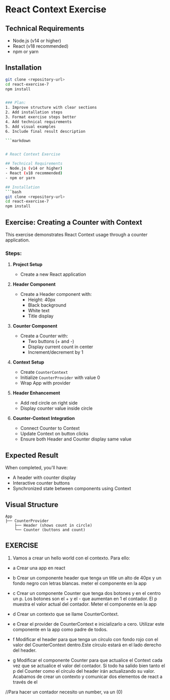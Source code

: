 # React Context Exercise

## Technical Requirements
- Node.js (v14 or higher)
- React (v18 recommended)
- npm or yarn

## Installation
```bash
git clone <repository-url>
cd react-exercise-7
npm install


### Plan:
1. Improve structure with clear sections
2. Add installation steps
3. Format exercise steps better
4. Add technical requirements
5. Add visual examples
6. Include final result description

```markdown


# React Context Exercise

## Technical Requirements
- Node.js (v14 or higher)
- React (v18 recommended)
- npm or yarn

## Installation
```bash
git clone <repository-url>
cd react-exercise-7
npm install
```

## Exercise: Creating a Counter with Context
This exercise demonstrates React Context usage through a counter application.

### Steps:

1. **Project Setup**
   - Create a new React application

2. **Header Component**
   - Create a Header component with:
     - Height: 40px
     - Black background
     - White text
     - Title display

3. **Counter Component**
   - Create a Counter with:
     - Two buttons (+ and -)
     - Display current count in center
     - Increment/decrement by 1

4. **Context Setup**
   - Create `CounterContext`
   - Initialize `CounterProvider` with value 0
   - Wrap App with provider

5. **Header Enhancement**
   - Add red circle on right side
   - Display counter value inside circle

6. **Counter-Context Integration**
   - Connect Counter to Context
   - Update Context on button clicks
   - Ensure both Header and Counter display same value

## Expected Result
When completed, you'll have:
- A header with counter display
- Interactive counter buttons
- Synchronized state between components using Context

## Visual Structure
```
App
├── CounterProvider
    ├── Header (shows count in circle)
    └── Counter (buttons and count)
```


## EXERCISE
1. Vamos a crear un hello world con el contexto. Para ello:

  - a Crear una app en react
  - b Crear un componente header que tenga un title un alto de 40px y un fondo negro con letras blancas. meter el componente en la app

  - c Crear un componente Counter que tenga dos botones y en el centro un p. 
Los botones son el + y el - que aumentan en 1 el contador. 
El p muestra el valor actual del contador. Meter el componente en la app

  - d Crear un contexto que se llame CounterContext.

  - e Crear el provider de CounterContext e inicializarlo a cero. Utilizar este componente en la app como padre de todos.

  - f Modificar el header para que tenga un círculo con fondo rojo con el valor del CounterContext dentro.Este círculo estará en el lado derecho del header.

  - g Modificar el componente Counter para que actualice el Context cada vez que se actualice el valor del contador. Si todo ha salido bien tanto el p  del Counter como el círculo del header irán actualizando su valor. Acabamos de crear un contexto y comunicar dos elementos de react a través de el


//Para hacer un contador necesito un number, va un (0)


